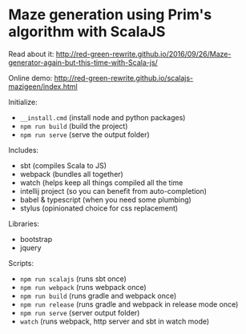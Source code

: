 # Maze generation using Prim's algorithm with ScalaJS

Read about it: http://red-green-rewrite.github.io/2016/09/26/Maze-generator-again-but-this-time-with-Scala-js/

Online demo: http://red-green-rewrite.github.io/scalajs-mazigeen/index.html

Initialize:
* ``__install.cmd`` (install node and python packages)
* ``npm run build`` (build the project)
* ``npm run serve`` (serve the output folder)

Includes:
* sbt (compiles Scala to JS)
* webpack (bundles all together)
* watch (helps keep all things compiled all the time
* intellij project (so you can benefit from auto-completion)
* babel & typescript (when you need some plumbing)
* stylus (opinionated choice for css replacement)

Libraries:
* bootstrap
* jquery

Scripts:
* ``npm run scalajs`` (runs sbt once)
* ``npm run webpack`` (runs webpack once)
* ``npm run build`` (runs gradle and webpack once)
* ``npm run release`` (runs gradle and webpack in release mode once)
* ``npm run serve`` (server output folder)
* ``watch`` (runs webpack, http server and sbt in watch mode)
